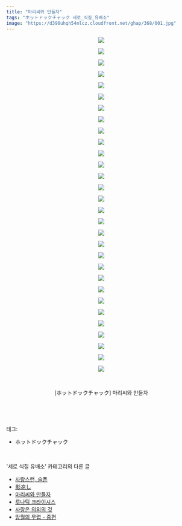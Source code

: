 ```yaml
---
title: "마리씨와 만들자"
tags: "ホットドックチャック 세로_식질_유배소"
image: "https://d396uhqh54mlcz.cloudfront.net/ghap/368/001.jpg"
---
```

<div class="article">
<p style="text-align: center; clear: none; float: none;"><img src="{{ site.imgserver7 }}/ghap/368/001.jpg"/></p>
<p style="text-align: center; clear: none; float: none;"><img src="{{ site.imgserver7 }}/ghap/368/002.jpg"/></p>
<p style="text-align: center; clear: none; float: none;"><img src="{{ site.imgserver7 }}/ghap/368/003.jpg"/></p>
<p style="text-align: center; clear: none; float: none;"><img src="{{ site.imgserver7 }}/ghap/368/004.jpg"/></p>
<p style="text-align: center; clear: none; float: none;"><img src="{{ site.imgserver7 }}/ghap/368/005.jpg"/></p>
<p style="text-align: center; clear: none; float: none;"><img src="{{ site.imgserver7 }}/ghap/368/006.jpg"/></p>
<p style="text-align: center; clear: none; float: none;"><img src="{{ site.imgserver7 }}/ghap/368/007.jpg"/></p>
<p style="text-align: center; clear: none; float: none;"><img src="{{ site.imgserver7 }}/ghap/368/008.jpg"/></p>
<p style="text-align: center; clear: none; float: none;"><img src="{{ site.imgserver7 }}/ghap/368/009.jpg"/></p>
<p style="text-align: center; clear: none; float: none;"><img src="{{ site.imgserver7 }}/ghap/368/010.jpg"/></p>
<p style="text-align: center; clear: none; float: none;"><img src="{{ site.imgserver7 }}/ghap/368/011.jpg"/></p>
<p style="text-align: center; clear: none; float: none;"><img src="{{ site.imgserver7 }}/ghap/368/012.jpg"/></p>
<p style="text-align: center; clear: none; float: none;"><img src="{{ site.imgserver7 }}/ghap/368/013.jpg"/></p>
<p style="text-align: center; clear: none; float: none;"><img src="{{ site.imgserver7 }}/ghap/368/014.jpg"/></p>
<p style="text-align: center; clear: none; float: none;"><img src="{{ site.imgserver7 }}/ghap/368/015.jpg"/></p>
<p style="text-align: center; clear: none; float: none;"><img src="{{ site.imgserver7 }}/ghap/368/016.jpg"/></p>
<p style="text-align: center; clear: none; float: none;"><img src="{{ site.imgserver7 }}/ghap/368/017.jpg"/></p>
<p style="text-align: center; clear: none; float: none;"><img src="{{ site.imgserver7 }}/ghap/368/018.jpg"/></p>
<p style="text-align: center; clear: none; float: none;"><img src="{{ site.imgserver7 }}/ghap/368/019.jpg"/></p>
<p style="text-align: center; clear: none; float: none;"><img src="{{ site.imgserver7 }}/ghap/368/020.jpg"/></p>
<p style="text-align: center; clear: none; float: none;"><img src="{{ site.imgserver7 }}/ghap/368/021.jpg"/></p>
<p style="text-align: center; clear: none; float: none;"><img src="{{ site.imgserver7 }}/ghap/368/022.jpg"/></p>
<p style="text-align: center; clear: none; float: none;"><img src="{{ site.imgserver7 }}/ghap/368/023.jpg"/></p>
<p style="text-align: center; clear: none; float: none;"><img src="{{ site.imgserver7 }}/ghap/368/024.jpg"/></p>
<p style="text-align: center; clear: none; float: none;"><img src="{{ site.imgserver7 }}/ghap/368/025.jpg"/></p>
<p style="text-align: center; clear: none; float: none;"><img src="{{ site.imgserver7 }}/ghap/368/026.jpg"/></p>
<p style="text-align: center; clear: none; float: none;"><img src="{{ site.imgserver7 }}/ghap/368/027.jpg"/></p>
<p style="text-align: center; clear: none; float: none;"><img src="{{ site.imgserver7 }}/ghap/368/028.jpg"/></p>
<p style="text-align: center; clear: none; float: none;"><img src="{{ site.imgserver7 }}/ghap/368/029.jpg"/></p>
<p style="text-align: center; clear: none; float: none;"><img src="{{ site.imgserver7 }}/ghap/368/030.jpg"/></p>
<p style="text-align: center; clear: none; float: none;"><br/></p>
<p style="text-align: center; clear: none; float: none;">[ホットドックチャック] 마리씨와 만들자</p>
<p><br/></p>
</div><br/>
<div class="tagTrail">
<p>태그: </p>
<ul>
<li>ホットドックチャック</li>
</ul>
</div><br/>
<div class="another">
<p>'세로 식질 유배소' 카테고리의 다른 글</p>
<ul>
<li><a href="/ghap_650">사랑스런, 슬픈</a></li>
<li><a href="/ghap_407">影凉し</a></li>
<li><a href="/ghap_368">마리씨와 만들자</a></li>
<li><a href="/ghap_352">루나틱 크라이시스</a></li>
<li><a href="/ghap_341">사랑은 의외의 것</a></li>
<li><a href="/ghap_121">망월의 무렵 - 중편</a></li>
</ul>
</div><br/>
<div class="cb_module cb_fluid">
<div class="cb_wrt cb_profile">
</div><!-- commentList close -->
</div><br/>
